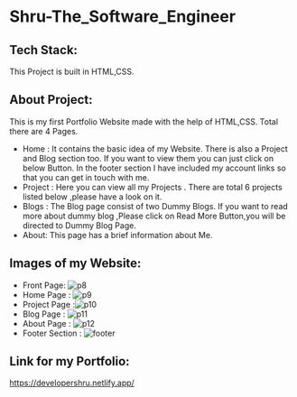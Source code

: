 # Shru-The_Software_Engineer
## Tech Stack:
This Project is built in HTML,CSS.
## About Project:
This is my first Portfolio Website made with the help of HTML,CSS. Total there are 4 Pages. 
* Home : It contains the basic idea of my Website. There is also a Project and Blog section too. If you want to view them you can just click on below Button. In the footer section I have included my account links so that you can get in touch with me.
* Project : Here you can view all my Projects . There are total 6 projects listed below ,please have a look on it.
* Blogs : The Blog page consist of two Dummy Blogs. If you want to read more about dummy blog ,Please click on Read More Button,you will be directed to Dummy Blog Page.
* About: This page has a brief information about Me.
## Images of my Website:
* Front Page:  ![p8](https://user-images.githubusercontent.com/110720732/208858836-66d26c63-9a0d-4717-a986-15a7a1d50811.PNG)
* Home Page :  ![p9](https://user-images.githubusercontent.com/110720732/208859226-282c4e94-51cb-4d03-99b9-c3e515b11fbe.PNG)
* Project Page :![p10](https://user-images.githubusercontent.com/110720732/208859710-5a63a708-4247-46fa-8a01-2ab0a964089b.PNG)
* Blog Page : ![p11](https://user-images.githubusercontent.com/110720732/208860160-7a077b6c-482d-4289-8ba8-4b6447fdc75f.PNG)
* About Page : ![p12](https://user-images.githubusercontent.com/110720732/208860446-78cb80b9-7064-49e1-a611-cd9f9d06c7fa.PNG)
* Footer Section : ![footer](https://user-images.githubusercontent.com/110720732/208860656-4d7fc1bf-9406-4f8a-be32-81e0f2ed6063.PNG)

## Link for my Portfolio:
https://developershru.netlify.app/

